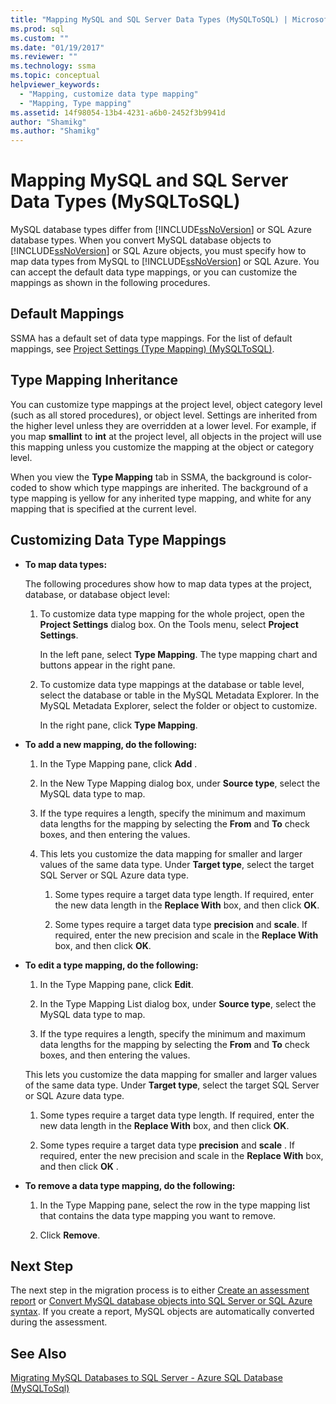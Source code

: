 ```yaml
---
title: "Mapping MySQL and SQL Server Data Types (MySQLToSQL) | Microsoft Docs"
ms.prod: sql
ms.custom: ""
ms.date: "01/19/2017"
ms.reviewer: ""
ms.technology: ssma
ms.topic: conceptual
helpviewer_keywords: 
  - "Mapping, customize data type mapping"
  - "Mapping, Type mapping"
ms.assetid: 14f98054-13b4-4231-a6b0-2452f3b9941d
author: "Shamikg"
ms.author: "Shamikg"
---
```

# Mapping MySQL and SQL Server Data Types (MySQLToSQL)
MySQL database types differ from [!INCLUDE[ssNoVersion](../../includes/ssnoversion-md.md)] or SQL Azure database types. When you convert MySQL database objects to [!INCLUDE[ssNoVersion](../../includes/ssnoversion-md.md)] or SQL Azure objects, you must specify how to map data types from MySQL to [!INCLUDE[ssNoVersion](../../includes/ssnoversion-md.md)] or SQL Azure. You can accept the default data type mappings, or you can customize the mappings as shown in the following procedures.  
  
## Default Mappings  
SSMA has a default set of data type mappings. For the list of default mappings, see [Project Settings &#40;Type Mapping&#41; &#40;MySQLToSQL&#41;](../../ssma/mysql/project-settings-type-mapping-mysqltosql.md).  
  
## Type Mapping Inheritance  
You can customize type mappings at the project level, object category level (such as all stored procedures), or object level. Settings are inherited from the higher level unless they are overridden at a lower level. For example, if you map **smallint** to **int** at the project level, all objects in the project will use this mapping unless you customize the mapping at the object or category level.  
  
When you view the **Type Mapping** tab in SSMA, the background is color-coded to show which type mappings are inherited. The background of a type mapping is yellow for any inherited type mapping, and white for any mapping that is specified at the current level.  
  
## Customizing Data Type Mappings  
  
-   **To map data types:**  
  
    The following procedures show how to map data types at the project, database, or database object level:  
  
    1.  To customize data type mapping for the whole project, open the **Project Settings** dialog box. On the Tools menu, select **Project Settings**.  
  
        In the left pane, select **Type Mapping**. The type mapping chart and buttons appear in the right pane.  
  
    2.  To customize data type mappings at the database or table level, select the database or table in the MySQL Metadata Explorer. In the MySQL Metadata Explorer, select the folder or object to customize.  
  
        In the right pane, click **Type Mapping**.  
  
-   **To add a new mapping, do the following:**  
  
    1.  In the Type Mapping pane, click **Add** .  
  
    2.  In the New Type Mapping dialog box, under **Source type**, select the MySQL data type to map.  
  
    3.  If the type requires a length, specify the minimum and maximum data lengths for the mapping by selecting the **From** and **To** check boxes, and then entering the values.  
  
    4.  This lets you customize the data mapping for smaller and larger values of the same data type. Under **Target type**, select the target SQL Server or SQL Azure data type.  
  
        1.  Some types require a target data type length. If required, enter the new data length in the **Replace With** box, and then click **OK**.  
  
        2.  Some types require a target data type **precision** and **scale**. If required, enter the new precision and scale in the **Replace With** box, and then click **OK**.  
  
-   **To edit a type mapping, do the following:**  
  
    1.  In the Type Mapping pane, click **Edit**.  
  
    2.  In the Type Mapping List dialog box, under **Source type**, select the MySQL data type to map.  
  
    3.  If the type requires a length, specify the minimum and maximum data lengths for the mapping by selecting the **From** and **To** check boxes, and then entering the values.  
  
    This lets you customize the data mapping for smaller and larger values of the same data type. Under **Target type**, select the target SQL Server or SQL Azure data type.  
  
    1.  Some types require a target data type length. If required, enter the new data length in the **Replace With** box, and then click **OK**.  
  
    2.  Some types require a target data type **precision** and **scale** . If required, enter the new precision and scale in the **Replace With** box, and then click **OK** .  
  
-   **To remove a data type mapping, do the following:**  
  
    1.  In the Type Mapping pane, select the row in the type mapping list that contains the data type mapping you want to remove.  
  
    2.  Click **Remove**.  
  
## Next Step  
The next step in the migration process is to either [Create an assessment report](assessing-mysql-databases-for-conversion-mysqltosql.md) or [Convert MySQL database objects into SQL Server or SQL Azure syntax](converting-mysql-databases-mysqltosql.md). If you create a report, MySQL objects are automatically converted during the assessment.  
  
## See Also  
[Migrating MySQL Databases to SQL Server - Azure SQL Database &#40;MySQLToSql&#41;](../../ssma/mysql/migrating-mysql-databases-to-sql-server-azure-sql-db-mysqltosql.md)  
  
